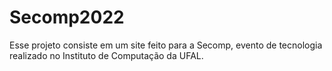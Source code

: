 # Secomp2022

Esse projeto consiste em um site feito para a Secomp, evento de tecnologia  realizado no Instituto de Computação
da UFAL. 